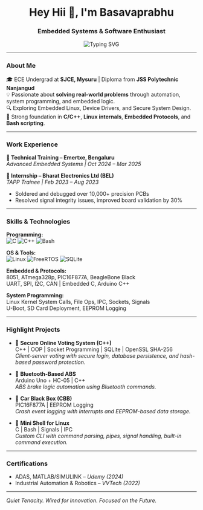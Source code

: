 <h1 align="center">Hey Hii 👋, I'm Basavaprabhu</h1>
<h3 align="center">Embedded Systems & Software Enthusiast</h3>

<p align="center">
  <img src="https://readme-typing-svg.herokuapp.com?font=Fira+Code&size=20&pause=1000&color=0FFFD0&center=true&vCenter=true&width=1000&lines=C%2FC%2B%2B+%7C+Bash+%7C+Data+Structures;System+Programming+%7C+Linux+Internals;Networking+%26+Protocols+%7C+Operating+Systems;Micro-controllers+%7C+Micro-processors;Sensors+%26+Actuators+%7C+Automotive+Enthusiastic+%7C+PCB+Design" alt="Typing SVG" />
</p>




---

### About Me

🎓 ECE Undergrad at **SJCE, Mysuru** | Diploma from **JSS Polytechnic Nanjangud**  
💡 Passionate about **solving real-world problems** through automation, system programming, and embedded logic.  
🔍 Exploring Embedded Linux, Device Drivers, and Secure System Design.    
🧰 Strong foundation in **C/C++**, **Linux internals**, **Embedded Protocols**, and **Bash scripting**.

---

###  Work Experience

**🔹 Technical Training – Emertxe, Bengaluru**  
*Advanced Embedded Systems | Oct 2024 – Mar 2025*  

**🔹 Internship – Bharat Electronics Ltd (BEL)**  
*TAPP Trainee | Feb 2023 – Aug 2023*  
- Soldered and debugged over 10,000+ precision PCBs  
- Resolved signal integrity issues, improved board validation by 30%

---

###  Skills & Technologies

**Programming:**  
![C](https://img.shields.io/badge/C-00599C?style=flat&logo=c&logoColor=white)
![C++](https://img.shields.io/badge/C++-00599C?style=flat&logo=cplusplus&logoColor=white)
![Bash](https://img.shields.io/badge/Bash-121011?style=flat&logo=gnu-bash&logoColor=white)

**OS & Tools:**  
![Linux](https://img.shields.io/badge/Linux-FCC624?style=flat&logo=linux&logoColor=black)
![FreeRTOS](https://img.shields.io/badge/FreeRTOS-00274F?style=flat&logo=freertos&logoColor=white)
![SQLite](https://img.shields.io/badge/SQLite-07405E?style=flat&logo=sqlite&logoColor=white)

**Embedded & Protocols:**  
8051, ATmega328p, PIC16F877A, BeagleBone Black  
UART, SPI, I2C, CAN | Embedded C, Arduino C++

**System Programming:**  
Linux Kernel System Calls, File Ops, IPC, Sockets, Signals  
U-Boot, SD Card Deployment, EEPROM Logging

---

###  Highlight Projects

- 🔐 **Secure Online Voting System (C++)**  
  C++ | OOP | Socket Programming | SQLite | OpenSSL SHA-256  
  _Client-server voting with secure login, database persistence, and hash-based password protection._

- 📱 **Bluetooth-Based ABS**  
  Arduino Uno + HC-05 | C++  
  _ABS brake logic automation using Bluetooth commands._

- 🧠 **Car Black Box (CBB)**  
  PIC16F877A | EEPROM Logging  
  _Crash event logging with interrupts and EEPROM-based data storage._

- 🐚 **Mini Shell for Linux**  
  C | Bash | Signals | IPC  
  _Custom CLI with command parsing, pipes, signal handling, built-in command execution._

---


###  Certifications

- ADAS, MATLAB/SIMULINK – *Udemy (2024)*  
- Industrial Automation & Robotics – *VVTech (2022)*

---

 *Quiet Tenacity. Wired for Innovation. Focused on the Future.*
